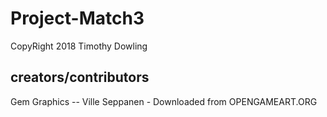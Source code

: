 # Project-Match3

CopyRight 2018 Timothy Dowling

## creators/contributors

Gem Graphics -- Ville Seppanen - Downloaded from OPENGAMEART.ORG
